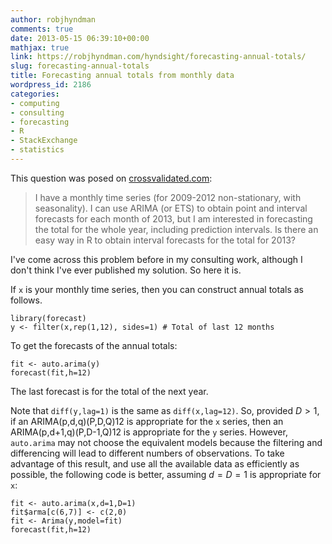 ```yaml
---
author: robjhyndman
comments: true
date: 2013-05-15 06:39:10+00:00
mathjax: true
link: https://robjhyndman.com/hyndsight/forecasting-annual-totals/
slug: forecasting-annual-totals
title: Forecasting annual totals from monthly data
wordpress_id: 2186
categories:
- computing
- consulting
- forecasting
- R
- StackExchange
- statistics
---
```


This question was posed on [crossvalidated.com](http://stats.stackexchange.com/q/59065/159):


>I have a monthly time series (for 2009-2012 non-stationary, with seasonality). I can use ARIMA (or ETS) to obtain point and interval forecasts for each month of 2013, but I am interested in forecasting the total for the whole year, including prediction intervals. Is there an easy way in R to obtain interval forecasts for the total for 2013?


I've come across this problem before in my consulting work, although I don't think I've ever published my solution. So here it is.<!-- more -->

If `x` is your monthly time series, then you can construct annual totals as follows.

    
        
    library(forecast)
    y <- filter(x,rep(1,12), sides=1) # Total of last 12 months
    


To get the forecasts of the annual totals:

    
        
    fit <- auto.arima(y)
    forecast(fit,h=12)
    


The last forecast is for the total of the next year.

Note that `diff(y,lag=1)` is the same as `diff(x,lag=12)`. So, provided $D>1$, if an ARIMA(p,d,q)(P,D,Q)12 is appropriate for the `x` series, then an ARIMA(p,d+1,q)(P,D-1,Q)12 is appropriate for the `y` series. However, `auto.arima` may not choose the equivalent models because the filtering and differencing will lead to different numbers of observations. To take advantage of this result, and use all the available data as efficiently as possible, the following code is better, assuming $d=D=1$ is appropriate for `x`:

    
        
    fit <- auto.arima(x,d=1,D=1)
    fit$arma[c(6,7)] <- c(2,0)
    fit <- Arima(y,model=fit)
    forecast(fit,h=12)
    




